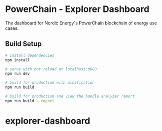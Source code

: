 # PowerChain - Explorer Dashboard

The dashboard for Nordic Energy´s PowerChain blockchain of energy use cases.

## Build Setup

```bash
# install dependencies
npm install

# serve with hot reload at localhost:8080
npm run dev

# build for production with minification
npm run build

# build for production and view the bundle analyzer report
npm run build --report
```
# explorer-dashboard
